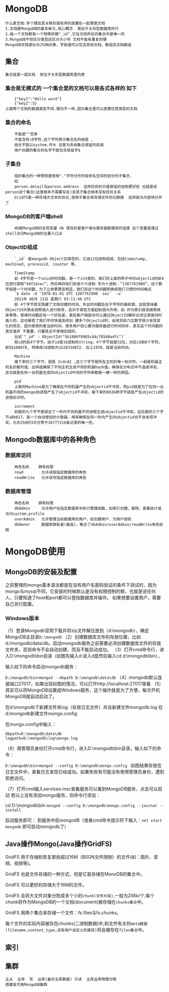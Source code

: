 
# MongoDB
	
	什么是文档:多个键及其关联的值有序的放置在一起便是文档
	1.文档是MongoDB的基本单元,核心概念  类似于关系型数据库的行
	2.每一个文档都有一个特殊的键"_id",它在文档所在的集合中是唯一的
	3.MongoDB不但区分类型还区分大小写 文档不能有重复的键
 	MongoDB文档类似与JSON对象，字段值可以包含其他文档，数组及文档数组
  
## 集合
    集合就是一组文档  相当于关系型数据库里的表
	
### 集合是无模式的  一个集合里的文档可以是各式各样的 如下
		{"key1":"Hello word"}
		{"key2":5}
	上面两个文档的数据类型不同.键也不一样,因为集合里可以放置任意类型的文档

### 集合的命名  
		不能是""空串  
		不能含有\0字符,这个字符表示集合名的结尾 ,
		结合不能以system.开头 这是为系统集合保留的前缀
		用户创建的集合的名字不能包含保留字$

### 子集合
		组织集合的一种惯例是使用"."字符分开的按命名空间的划分的子集合.
		如
		person.detail与person.address  这样的目的只是使组织结构更好些 也就是说 person这个集合(这里根本不需要存在)及其子集合根本没有任何关系
		GridFS是一种存储大文本的协议,使用子集合来存储文件的元数据  这样就与内容快分开了

### MongoDB的客户端shell
		db是MongoDB的全局变量 db 保存的是客户端与服务器数据库的连接 这个变量是通过shell访问MongoDB的主要入口点

### ObjectID组成
		`_id` 是mongodb ObjectID类型的，它由12位结构组成，包括timestamp, machined, processid, counter 等。

		TimeStamp
		前 4字节是一个unix的时间戳，是一个int类别，我们将上面的例子中的objectid的前4位进行提取“4df2dcec”，然后再将他们安装十六进制 专为十进制：“1307761900”，这个数字就是一个时间戳，为了让效果更佳明显，我们将这个时间戳转换成我们习惯的时间格式
		`$ date -d ‘1970-01-01 UTC 1307761900  sec’  -u`
		2011年 06月 11日 星期六 03:11:40 UTC
		前 4个字节其实隐藏了文档创建的时间，并且时间戳处在于字符的最前面，这就意味着ObjectId大致会按照插入进行排序，这对于某些方面起到很大作用，如 作为索引提高搜索效率等等。使用时间戳还有一个好处是，某些客户端驱动可以通过ObjectId解析出该记录是何时插入的，这也解答了我们平时快速连续创 建多个Objectid时，会发现前几位数字很少发现变化的现实，因为使用的是当前时间，很多用户担心要对服务器进行时间同步，其实这个时间戳的真实值并 不重要，只要其总不停增加就好。
		比如`"_id" : ObjectId("5b1886f8965c44c78540a4fc")`
		取id的前4个字节。由于id是16进制的string，4个字节就是32位，对应id前8个字符。即5b1886f8, 转换成10进制为1528334072. 加上1970，就是当前时间。

		Machine
		接下来的三个字节，就是 2cdcd2 ,这三个字节是所在主机的唯一标识符，一般是机器主机名的散列值，这样就确保了不同主机生成不同的机器hash值，确保在分布式中不造成冲突，这也就是在同一台机器生成的objectid中间的字符串都是一模一样的原因。

		pid
		上面的Machine是为了确保在不同机器产生的objectid不冲突，而pid就是为了在同一台机器不同的mongodb进程产生了objectid不冲突，接下来的0936两字节就是产生objectid的进程标识符。

		increment
		前面的九个字节是保证了一秒内不同机器不同进程生成objectid不冲突，这后面的三个字节a8b817，是一个自动增加的计数器，用来确保在同一秒内产生的objectid也不会发现冲突，允许256的3次方等于16777216条记录的唯一性。

##  Mongodb数据库中的各种角色

### 数据库访问
		角色名称	拥有权限
		read		允许读取指定数据库的角色
		readWrite	允许读写指定数据库的角色

### 数据库管理
		角色名称	拥有权限
		dbAdmin		允许用户在指定数据库中执行管理函数，如索引创建、删除，查看统计或访问system.profile
		userAdmin	允许管理当前数据库的用户，如创建用户、为用户授权
		dbOwner		数据库拥有者(最高)，集合了dbAdmin/userAdmin/readWrite角色权限



# MongoDB使用

## MongoDB的安装及配置 

之前整理的mongo基本语法都是在没有用户名密码验证的条件下测试的，因为mongo与mysql不同，它安装的时候默认是没有权限控制的额，也就是说任何人，只要知道了host和port都可以登陆数据库并操作。
如果想要设置用户，需要自己另行配置。

### Windows版本

（1）登录Mongodb官网下载并将zip文件解压放到（d:\mongodb），确定MongoDB主目录`D:\mongodb`
（2）创建数据库文件的存放位置，比如d:/mongodb/data/db。启动mongodb服务之前需要必须创建数据库文件的存放文件夹，否则命令不会自动创建，而且不能启动成功。
（3）打开cmd命令行，进入D:\mongodb\bin目录（如图先输入d:进入d盘然后输入cd d:\mongodb\bin），

输入如下的命令启动mongodb服务：

`D:/mongodb/bin>mongod --dbpath D:\mongodb\data\db`
（4）mongodb默认连接端口27017，如果出现如图的情况，可以打开http://localhost:27017查看
（5）其实可以将MongoDB设置成Windows服务，这个操作就是为了方便，每次开机MongoDB就自动启动了。

在d:\mongodb下新建文件夹log（存放日志文件）并且新建文件mongodb.log
在d:\mongodb新建文件mongo.config

在mongo.config中输入：
```shell
dbpath=D:\mongodb\data\db
logpath=D:\mongodb\log\mongo.log  
```
（6）用管理员身份打开cmd命令行，进入D:\mongodb\bin目录，输入如下的命令：

`D:\mongodb\bin>mongod --config D:\mongodb\mongo.config `
如图结果存放在日志文件中，查看日志发现已经成功。如果失败有可能没有使用管理员身份，遭到拒绝访问。

（7）打开cmd输入services.msc查看服务可以看到MongoDB服务，点击可以启动
若以上没有添加mongo服务，则命令行添加：

cd D:\mongodb\bin
`mongod --config D:\mongodb\mongo.config --journal --install`

启动服务即可：
到服务中启mongodB（或者cmd命令提示符下输入：`net start mongodb` 即可启动mongodb了）



## Java操作Mongo(Java操作GridFS)

GridFS 用于存储和恢复那些超过16M（BSON文件限制）的文件(如：图片、音频、视频等)。

GridFS 也是文件存储的一种方式，但是它是存储在MonoDB的集合中。

GridFS 可以更好的存储大于16M的文件。

GridFS 会将大文件对象分割成多个小的`chunk(文件片段)`,一般为256k/个,每个chunk将作为MongoDB的一个文档(document)被存储在`chunks集合`中。

GridFS 用两个集合来存储一个文件：fs.files与fs.chunks。

每个文件的实际内容被存在chunks(二进制数据)中,和文件有关的`meta数据(filename,content_type,还有用户自定义的属性)`将会被存在`files集合`中。
	

	
## 索引

## 集群	
	主从  主库  写  丛库(备份主库数据) 只读  主库丛库物理分隔
	搭建高可用MongoDB集群
	
	
	
	
	